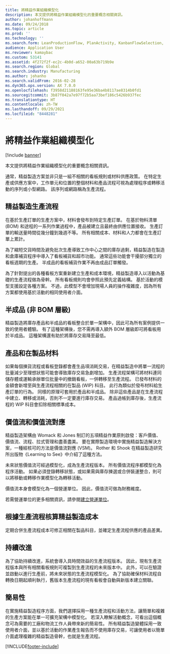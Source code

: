 ```yaml
---
title: 將精益作業組織模型化
description: 本文提供將精益作業組織模型化的重要概念相關資訊。
author: johanhoffmann
ms.date: 09/24/2018
ms.topic: article
ms.prod: ''
ms.technology: ''
ms.search.form: LeanProductionFlow, PlanActivity, KanbanFlowSelection, KanbanFlow
audience: Application User
ms.reviewer: kamaybac
ms.custom: 53141
ms.assetid: 4f272f2f-ec2c-4b0d-a652-00a63b719b9e
ms.search.region: Global
ms.search.industry: Manufacturing
ms.author: johanho
ms.search.validFrom: 2016-02-28
ms.dyn365.ops.version: AX 7.0.0
ms.openlocfilehash: f3958d21188163fe95e36ba4b8117ae8314b0fd1
ms.sourcegitcommit: 3b87f042a7e97f72b5aa73bef186c5426b937fec
ms.translationtype: HT
ms.contentlocale: zh-TW
ms.lasthandoff: 09/29/2021
ms.locfileid: "8448281"
---
```

# <a name="modeling-a-lean-organization"></a>將精益作業組織模型化

[!include [banner](../includes/banner.md)]

本文提供將精益作業組織模型化的重要概念相關資訊。 

通常，精益製造方案並非只是一組不相關的看板規則或材料供應政策。 在特定生產或供應方案中，工作單元和位置的整個材料和產品流程可視為處理程序或轉移活動的序列或小型網路。 該序列或網路稱為生產流程。

## <a name="production-flows-in-lean-manufacturing"></a>精益製造生產流程
在基於生產訂單的生產方案中，材料會發布到特定生產訂單。 在基於物料清單 (BOM) 和途程的一系列作業過程中，產品被建立且最終由供應位置接收。 生產訂單的輸送量時間從幾分鐘到幾週不等。 所有相關成本、材料和人力都會在生產訂單上累計。 

為了縮短交貨時間及避免批次生產導致工作中心之間的庫存過剩，精益製造在製造和倉庫補貨程序中導入了看板補貨和超市功能。 通常這些功能會干擾部分獨立的看板週期的生產。 半成品的看板補貨作業不再由成品訂單觸發。 

為了針對提出的各種看板方案重新建立生產和成本環境，精益製造導入以活動為基礎的生產流程做為骨幹。 所有看板規則均會參照此預先定義結構。 基於活動的模型支援設定各種方案。 不過，此模型不會增加現場人員的操作複雜度，因為所有方案都使用基於活動的相同使用者介面。

## <a name="semi-finished-products-non-bom-levels"></a>半成品 (非 BOM 層級)
精益製造將庫存產品和半成品的看板整合於單一架構中，因此可為所有案例提供一致的使用者體驗。 有了這種架構後，您不需再導入額外 BOM 層級即可將看板用於半成品。 這種架構還有助於將庫存交易降至最低。

## <a name="products-and-material-in-work-in-progress"></a>產品和在製品材料
如果每個揀貨流程或看板登錄都會產生品項消耗交易，在精益製造中將單一流程的批量減少至理想狀態可能會導致庫存交易急劇增加。 生產流程架構可將材料連同儲存體或運輸承辦單位批量中的撤銷看板，一併轉移至生產流程。 已發布材料的金額會新增至與生產流程相關的在製品 (WIP) 科目。 此行為類似於發布材料給生產訂單的行為。 同樣的原理可套用於產品和半成品。 除非這些產品是在生產流程中建立、轉移或消耗，否則不一定要進行庫存交易。 產品過帳到庫存後，生產流程的 WIP 科目會扣除相關標準成本。

## <a name="value-streams-and-value-stream-mapping"></a>價值流和價值流對應
精益製造架構由 Womack 和 Jones 制訂的五項精益作業原則啟發：客戶價值、價值流、流程、拉式管理和盡善盡美。 要在實際製造環境中實施精益製造解決方案，一種經核可的方法是價值流對應 (VSM)。 Rother 和 Shook 在精益製造研究所出版物《Learning to See》中介紹了這種方法。 

未來狀態價值流可經過模型化，成為生產流程版本。 所有價值流程序都模型化為程序活動。 如果必須登錄轉移狀態，或如果需與庫存揀選或合併裝運整合，則可以將移動或轉移作業模型化為轉移活動。 

價值流本身會模型化為一個營運單位。 因此，價值流可做為財務維度。

若需營運單位的更多相關資訊，請參閱[建立營運單位](../../fin-ops-core/fin-ops/organization-administration/tasks/create-operating-unit.md)。

## <a name="costing-for-lean-manufacturing-based-on-the-production-flow"></a>根據生產流程核算精益製造成本
定期合併生產流程成本可修正相關在製品科目，並確定生產流程供應的產品差異。

## <a name="continuous-improvement"></a>持續改進
為了協助持續改進，系統會導入具時間效益的生產流程版本。 因此，現有生產流程版本與所有相關看板規則可複製到生產流程的未來版本中。 此外，可以在驗證並啟動以進行生產前，將未來狀態的生產流程模型化。 為了協助確保材料流程自轉換日期起順利執行，舊版本生產流程的現有看板會自動與新版本建立關聯。

## <a name="simplicity"></a>簡易性
在實施精益製造程序方面，我們選擇採用一種生產流程和活動方法，讓簡單和複雜的生產方案能在單一可擴充架構中模型化。 若深入瞭解活動概念，可看出這個概念可為需要的工廠和物流工作人員帶來新的簡易性。 所有精益製造變體採用一致使用者介面，並以基於活動的作業產生報告而不使用庫存交易，可讓使用者以簡單介面處理複雜的精益製造骨幹，也就是生產流程。





[!INCLUDE[footer-include](../../includes/footer-banner.md)]
